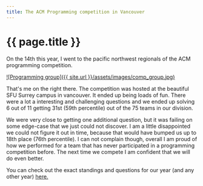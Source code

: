 ```yaml
---
title: The ACM Programming competition in Vancouver
---
```


{{ page.title }}
================

On the 14th this year, I went to the pacific northwest regionals of the ACM programming competition.

<a href="#" data-featherlight="{{ site.url }}/assets/images/comp_group.jpg">
    ![Programming group]({{ site.url }}/assets/images/comp_group.jpg)
</a>

That's me on the right there. The competition was hosted at the beautiful SFU Surrey campus in vancouver. It ended up being loads of fun.
There were a lot a interesting and challenging questions and we ended up solving 6 out of 11 getting 31st (59th percentile) out of the 75 teams in our division.

We were very close to getting one additional question, but it was failing on some edge-case that we just could not discover.
I am a little disappointed we could not figure it out in time, because that would have bumped us up to 18th place (76th percentile).
I can not complain though, overall I am proud of how we performed for a team that has never participated in a programming competition before.
The next time we compete I am confident that we will do even better.

You can check out the exact standings and questions for our year (and any other year) [here.](http://www.acmicpc-pacnw.org/results.htm)
